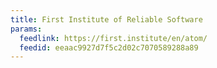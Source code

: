 ```yaml
---
title: First Institute of Reliable Software
params:
  feedlink: https://first.institute/en/atom/
  feedid: eeaac9927d7f5c2d02c7070589288a89
---
```

